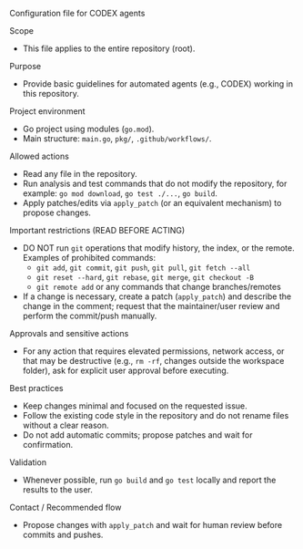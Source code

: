 Configuration file for CODEX agents

Scope
- This file applies to the entire repository (root).

Purpose
- Provide basic guidelines for automated agents (e.g., CODEX) working in this repository.

Project environment
- Go project using modules (`go.mod`).
- Main structure: `main.go`, `pkg/`, `.github/workflows/`.

Allowed actions
- Read any file in the repository.
- Run analysis and test commands that do not modify the repository, for example: `go mod download`, `go test ./...`, `go build`.
- Apply patches/edits via `apply_patch` (or an equivalent mechanism) to propose changes.

Important restrictions (READ BEFORE ACTING)
- DO NOT run `git` operations that modify history, the index, or the remote. Examples of prohibited commands:
  - `git add`, `git commit`, `git push`, `git pull`, `git fetch --all`
  - `git reset --hard`, `git rebase`, `git merge`, `git checkout -B`
  - `git remote add` or any commands that change branches/remotes
- If a change is necessary, create a patch (`apply_patch`) and describe the change in the comment; request that the maintainer/user review and perform the commit/push manually.

Approvals and sensitive actions
- For any action that requires elevated permissions, network access, or that may be destructive (e.g., `rm -rf`, changes outside the workspace folder), ask for explicit user approval before executing.

Best practices
- Keep changes minimal and focused on the requested issue.
- Follow the existing code style in the repository and do not rename files without a clear reason.
- Do not add automatic commits; propose patches and wait for confirmation.

Validation
- Whenever possible, run `go build` and `go test` locally and report the results to the user.

Contact / Recommended flow
- Propose changes with `apply_patch` and wait for human review before commits and pushes.
